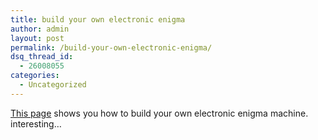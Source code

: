 ```yaml
---
title: build your own electronic enigma
author: admin
layout: post
permalink: /build-your-own-electronic-enigma/
dsq_thread_id:
  - 26008055
categories:
  - Uncategorized
---
```

[This page][1] shows you how to build your own electronic enigma machine. interesting&#8230;

 [1]: http://www.xat.nl/enigma-e/desc/index.htm